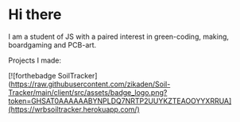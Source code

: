 # Hi there

I am a student of JS with a paired interest in green-coding, making, boardgaming and PCB-art.

Projects I made:

[![forthebadge SoilTracker](https://raw.githubusercontent.com/zikaden/Soil-Tracker/main/client/src/assets/badge_logo.png?token=GHSAT0AAAAAABYNPLDQ7NRTP2UUYKZTEAOOYYXRRUA](https://wrbsoiltracker.herokuapp.com/)
